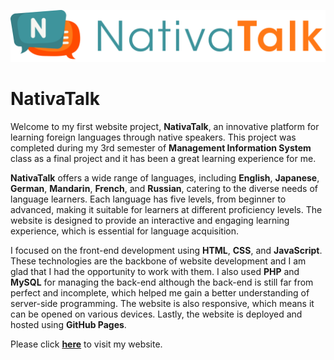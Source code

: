 <p align="center">
  <img src="IMG/Logo%203.png" alt="NativaTalk">
</p>

# NativaTalk
Welcome to my first website project, **NativaTalk**, an innovative platform for learning foreign languages through native speakers. This project was completed during my 3rd semester of **Management Information System** class as a final project and it has been a great learning experience for me.

**NativaTalk** offers a wide range of languages, including **English**, **Japanese**, **German**, **Mandarin**, **French**, and **Russian**, catering to the diverse needs of language learners. Each language has five levels, from beginner to advanced, making it suitable for learners at different proficiency levels. The website is designed to provide an interactive and engaging learning experience, which is essential for language acquisition.

I focused on the front-end development using **HTML**, **CSS**, and **JavaScript**. These technologies are the backbone of website development and I am glad that I had the opportunity to work with them. I also used **PHP** and **MySQL** for managing the back-end although the back-end is still far from perfect and incomplete, which helped me gain a better understanding of server-side programming. The website is also responsive, which means it can be opened on various devices. Lastly, the website is deployed and hosted using **GitHub Pages**.

Please click [**here**](https://darren7753.github.io/NativaTalk/HTML/index.html) to visit my website.